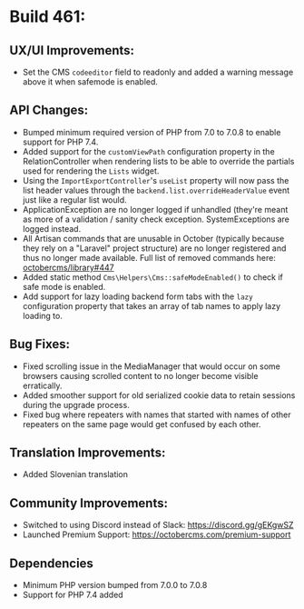 # Build 461:

## UX/UI Improvements:
- Set the CMS `codeeditor` field to readonly and added a warning message above it when safemode is enabled.

## API Changes:
- Bumped minimum required version of PHP from 7.0 to 7.0.8 to enable support for PHP 7.4.
- Added support for the `customViewPath` configuration property in the RelationController when rendering lists to be able to override the partials used for rendering the `Lists` widget.
- Using the `ImportExportController`'s `useList` property will now pass the list header values through the `backend.list.overrideHeaderValue` event just like a regular list would.
- ApplicationException are no longer logged if unhandled (they're meant as more of a validation / sanity check exception. SystemExceptions are logged instead.
- All Artisan commands that are unusable in October (typically because they rely on a "Laravel" project structure) are no longer registered and thus no longer made available. Full list of removed commands here: [octobercms/library#447](https://github.com/octobercms/library/pull/447)
- Added static method `Cms\Helpers\Cms::safeModeEnabled()` to check if safe mode is enabled.
- Add support for lazy loading backend form tabs with the `lazy` configuration property that takes an array of tab names to apply lazy loading to.

## Bug Fixes:
- Fixed scrolling issue in the MediaManager that would occur on some browsers causing scrolled content to no longer become visible erratically.
- Added smoother support for old serialized cookie data to retain sessions during the upgrade process.
- Fixed bug where repeaters with names that started with names of other repeaters on the same page would get confused by each other.

## Translation Improvements:
- Added Slovenian translation

## Community Improvements:
- Switched to using Discord instead of Slack: https://discord.gg/gEKgwSZ
- Launched Premium Support: https://octobercms.com/premium-support

## Dependencies
- Minimum PHP version bumped from 7.0.0 to 7.0.8
- Support for PHP 7.4 added